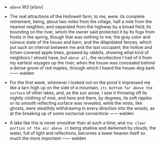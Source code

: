- `above` W3 [əˈbʌv]



- The real attractions of the Hollowell farm, to me, were: its complete retirement, being, about two miles from the village, half a mile from the nearest neighbor, and separated from the highway by a broad field; its bounding on the river, which the owner said protected it by its fogs from frosts in the spring, though that was nothing to me; the gray color and ruinous state of the house and barn, and the dilapidated fences, which put such an interval between me and the last occupant; the hollow and lichen-covered apple trees, gnawed by rabbits, showing what kind of neighbors I should have; but `above all`, the recollection I had of it from my earliest voyages up the river, when the house was concealed behind a dense grove of red maples, through which I heard the house-dog bark —— walden

-  For the first week, whenever I looked out on the pond it impressed me like a tarn high up on the side of a mountain, `its bottom far above the surface` of other lakes, and, as the sun arose, I saw it throwing off its nightly clothing of mist, and here and there, by degrees, its soft ripples or its smooth reflecting surface was revealed, while the mists, like ghosts, were stealthily withdrawing in every direction into the woods, as at the breaking up of some nocturnal conventicle —— walden

-  A lake like this is never smoother than at such a time; and `the clear portion of the air above it` being shallow and darkened by clouds, the water, full of light and reflections, becomes a lower heaven itself so much the more important —— walden